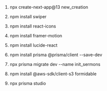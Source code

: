 1. npx create-next-app@13 new_creation

2. npm install swiper

3. npm install react-icons

4. npm install framer-motion

5. npm install lucide-react

6. npm install prisma @prisma/client --save-dev

7. npx prisma migrate dev --name init_sermons

8. npm install @aws-sdk/client-s3 formidable

9. npx prisma studio
